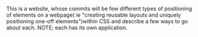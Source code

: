 This is a website, whose commits will be few different types of positioning of elements on a webpage( ie "creating reusable layouts and uniquely positioning one-off elements")within CSS and describe a few ways to go about each.
NOTE; each has its own application.

